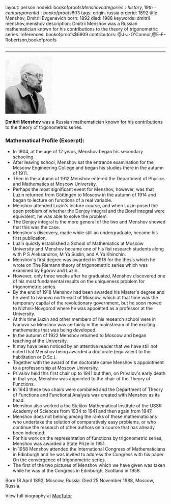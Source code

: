 layout: person
nodeid: bookofproofs$Menshov
categories: history,19th-century
parentid: bookofproofs$603
tags: origin-russia
orderid: 1892
title: Menshov, Dmitrii Evgenevich
born: 1892
died: 1988
keywords: dmitrii menshov,menshov
description: Dmitrii Menshov was a Russian mathematician known for his contributions to the theory of trigonometric series.
references: bookofproofs$6909
contributors: @J-J-O'Connor,@E-F-Robertson,bookofproofs

---



---

![Menshov.jpg](https://github.com/bookofproofs/bookofproofs.github.io/blob/main/_sources/_assets/images/portraits/Menshov.jpg?raw=true)

**Dmitrii Menshov** was a Russian mathematician known for his contributions to the theory of trigonometric series.

### Mathematical Profile (Excerpt):
* In 1904, at the age of 12 years, Menshov began his secondary schooling.
* After leaving school, Menshov sat the entrance examination for the Moscow Engineering College and began his studies there in the autumn of 1911.
* Then in the autumn of 1912 Menshov entered the Department of Physics and Mathematics at Moscow University.
* Perhaps the most significant event for Menshov, however, was that Luzin returned from Göttingen to Moscow in the autumn of 1914 and began to lecture on functions of a real variable.
* Menshov attended Luzin's lecture course, and when Luzin posed the open problem of whether the Denjoy integral and the Borel integral were equivalent, he was able to solve the problem.
* The Denjoy integral is the more general of the two and Menshov showed that this was the case.
* Menshov's discovery, made while still an undergraduate, became his first publication.
* Luzin quickly established a School of Mathematics at Moscow University and Menshov became one of his fist research students along with P S Aleksandrov, M Ya Suslin, and A Ya Khinchin.
* Menshov's first degree was awarded in 1916 for the thesis which he wrote on The Riemann theory of trigonometric series which was examined by Egorov and Luzin.
* However, only three weeks after he graduated, Menshov discovered one of his most fundamental results on the uniqueness problem for trigonometric series.
* By the end of 1918 Menshov had been awarded his Master's degree and he went to Ivanovo north-east of Moscow, which at that time was the temporary capital of the revolutionary government, but he soon moved to Nizhnii-Novgorod where he was appointed as a professor at the University.
* At this time Luzin and other members of his research school were in Ivanovo so Menshov was certainly in the mainstream of the exciting mathematics that was being developed.
* In the autumn of 1922 Menshov returned to Moscow and began teaching at the University.
* It may have been noticed by an attentive reader that we have still not noted that Menshov being awarded a doctorate (equivalent to the habilitation or D.Sc.).
* Together with the award of the doctorate came Menshov's appointment to a professorship at Moscow University.
* Privalov held this first chair up to 1941 but then, on Privalov's early death in that year, Menshov was appointed to the chair of the Theory of Functions.
* In 1943 these two chairs were combined and the Department of Theory of Functions and Functional Analysis was created with Menshov as its head.
* Menshov also worked a the Steklov Mathematical Institute of the USSR Academy of Sciences from 1934 to 1941 and then again from 1947.
* Menshov does not belong among the ranks of those mathematicians who undertake the solution of comparatively easy problems, or who continue the research of other authors on a course that has already been indicated.
* For his work on the representation of functions by trigonometric series, Menshov was awarded a State Prize in 1951.
* In 1958 Menshov attended the International Congress of Mathematicians in Edinburgh and he was invited to address the Congress with his paper On the convergence of trigonometric series.
* The first of the two pictures of Menshov which we have given was taken while he was at the Congress in Edinburgh, Scotland in 1958.

Born 18 April 1892, Moscow, Russia. Died 25 November 1988, Moscow, Russia.

View full biography at [MacTutor](https://mathshistory.st-andrews.ac.uk/Biographies/Menshov/)
